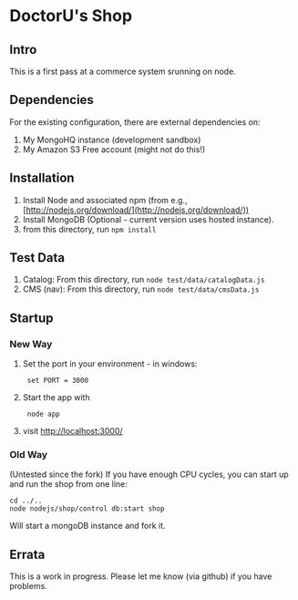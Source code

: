# DoctorU's Shop

## Intro

This is a first pass at a commerce system srunning on node.

## Dependencies

For the existing configuration, there are external dependencies on:

1. My MongoHQ instance (development sandbox)
1. My Amazon S3 Free account (might not do this!)

## Installation

1. Install Node and associated npm (from e.g., [http://nodejs.org/download/](http://nodejs.org/download/))
1. Install MongoDB (Optional - current version uses hosted instance).
1. from this directory, run `npm install`

## Test Data

1. Catalog: From this directory, run `node test/data/catalogData.js`
2. CMS (nav): From this directory, run `node test/data/cmsData.js`
 

## Startup

### New Way

1. Set the port in your environment - in windows:

		set PORT = 3000
2. Start the app with

    	node app
2. visit [http://localhost:3000/](http://localhost:3000/)

### Old Way
(Untested since the fork) If you have enough CPU cycles, you can start up and run the shop from one line:

    cd ../..
    node nodejs/shop/control db:start shop
    
Will start a mongoDB instance and fork it.

## Errata
This is a work in progress. Please let me know (via github) if you have problems.
   
